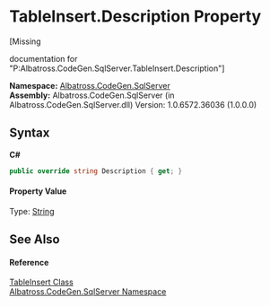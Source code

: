 # TableInsert.Description Property 
 

\[Missing <summary> documentation for "P:Albatross.CodeGen.SqlServer.TableInsert.Description"\]

**Namespace:**&nbsp;<a href="9727DDEC.md">Albatross.CodeGen.SqlServer</a><br />**Assembly:**&nbsp;Albatross.CodeGen.SqlServer (in Albatross.CodeGen.SqlServer.dll) Version: 1.0.6572.36036 (1.0.0.0)

## Syntax

**C#**<br />
``` C#
public override string Description { get; }
```


#### Property Value
Type: <a href="http://msdn2.microsoft.com/en-us/library/s1wwdcbf" target="_blank">String</a>

## See Also


#### Reference
<a href="68EB5030.md">TableInsert Class</a><br /><a href="9727DDEC.md">Albatross.CodeGen.SqlServer Namespace</a><br />